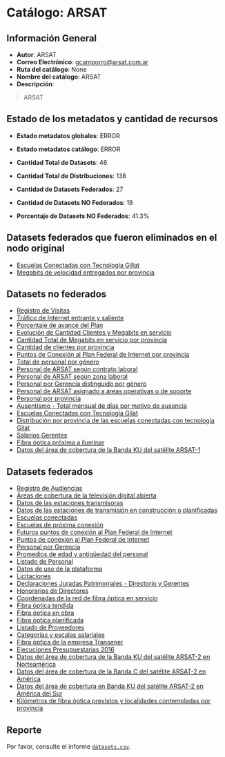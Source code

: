 
# Catálogo: ARSAT

## Información General

- **Autor**: ARSAT
- **Correo Electrónico**: gcamporro@arsat.com.ar
- **Ruta del catálogo**: None
- **Nombre del catálogo**: ARSAT
- **Descripción**:

> ARSAT

## Estado de los metadatos y cantidad de recursos

- **Estado metadatos globales**: ERROR
- **Estado metadatos catálogo**: ERROR
- **Cantidad Total de Datasets**: 46
- **Cantidad Total de Distribuciones**: 138

- **Cantidad de Datasets Federados**: 27
- **Cantidad de Datasets NO Federados**: 19
- **Porcentaje de Datasets NO Federados**: 41.3%

## Datasets federados que fueron eliminados en el nodo original

- [Escuelas Conectadas con Tecnología Gillat](https://junar-selfpub-storage.s3.amazonaws.com/65121/25921/164022147322162434636545523307357409612?Signature=8W9vhcjImhjQvoU7L1kWAAUnUSU%3D&Expires=1506376715&AWSAccessKeyId=AKIAI652OHJ6H2VI25OA&response-content-disposition=attachment%3B%20filename%3D%22ESCUELAS_GILLAT_20170911_V1.xlsx%22)
- [Megabits de velocidad entregados por provincia](http://datos.arsat.com.ar/dataviews/235847/megabits-de-velocidad-entregados-por-provincia/)

## Datasets no federados

- [Registro de Visitas](None)
- [Tráfico de Internet entrante y saliente](None)
- [Porcentaje de avance del Plan](None)
- [Evolución de Cantidad Clientes y Megabits en servicio](None)
- [Cantidad Total de Megabits en servicio por provincia](None)
- [Cantidad de clientes por provincia](None)
- [Puntos de Conexión al Plan Federal de Internet por provincia](None)
- [Total de personal por género](None)
- [Personal de ARSAT según contrato laboral](None)
- [Personal de ARSAT según zona laboral](None)
- [Personal por Gerencia distinguido por género](None)
- [Personal de ARSAT asignado a áreas operativas o de soporte](None)
- [Personal por provincia](None)
- [Ausentismo - Total mensual de días por motivo de ausencia](None)
- [Escuelas Conectadas con Tecnología Gilat](None)
- [Distribución por provincia de las escuelas conectadas con tecnología Gilat](None)
- [Salarios Gerentes](None)
- [Fibra óptica próxima a iluminar](None)
- [Datos del área de cobertura de la Banda KU del satélite ARSAT-1](None)

## Datasets federados

- [Registro de Audiencias](None)
- [Áreas de cobertura de la televisión digital abierta](None)
- [Datos de las estaciones transmisoras](None)
- [Datos de las estaciones de transmisión en construcción o planificadas](None)
- [Escuelas conectadas](None)
- [Escuelas de próxima conexión](None)
- [Futuros puntos de conexión al Plan Federal de Internet](None)
- [Puntos de conexión al Plan Federal de Internet](None)
- [Personal por Gerencia](None)
- [Promedios de edad y antigüedad del personal](None)
- [Listado de Personal](None)
- [Datos de uso de la plataforma](None)
- [Licitaciones](None)
- [Declaraciones Juradas Patrimoniales - Directorio y Gerentes](None)
- [Honorarios de Directores](None)
- [Coordenadas de la red de fibra óptica en servicio](None)
- [Fibra óptica tendida](None)
- [Fibra óptica en obra](None)
- [Fibra óptica planificada](None)
- [Listado de Proveedores](None)
- [Categorías y escalas salariales](None)
- [Fibra óptica de la empresa Transener](None)
- [Ejecuciones Presupuestarias 2016](None)
- [Datos del área de cobertura de la Banda KU del satélite ARSAT-2 en Norteamérica](None)
- [Datos del área de cobertura de la Banda C del satélite ARSAT-2 en América](None)
- [Datos del área de cobertura en Banda KU del satélite ARSAT-2 en América del Sur](None)
- [Kilómetros de fibra óptica previstos y localidades contempladas por provincia](None)

## Reporte

Por favor, consulte el informe [`datasets.csv`](datasets.csv).
